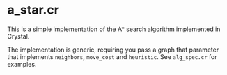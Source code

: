 # a_star.cr

This is a simple implementation of the A* search algorithm implemented in Crystal.

The implementation is generic, requiring you pass a graph that parameter that implements `neighbors`, `move_cost` and `heuristic`. See `alg_spec.cr` for examples.
